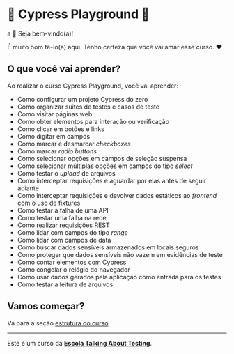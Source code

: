 # 🌲 Cypress Playground 🛝
a
👋 Seja bem-vindo(a)!

É muito bom tê-lo(a) aqui. Tenho certeza que você vai amar esse curso. ❤️

## O que você vai aprender?

Ao realizar o curso Cypress Playground, você vai aprender:

- Como configurar um projeto Cypress do zero
- Como organizar suites de testes e casos de teste
- Como visitar páginas web
- Como obter elementos para interação ou verificação
- Como clicar em botões e links
- Como digitar em campos
- Como marcar e desmarcar _checkboxes_
- Como marcar _radio buttons_
- Como selecionar opções em campos de seleção suspensa
- Como selecionar múltiplas opções em campos do tipo _select_
- Como testar o _upload_ de arquivos
- Como interceptar requisições e aguardar por elas antes de seguir adiante
- Como interceptar requisições e devolver dados estáticos ao _frontend_ com o uso de fixtures
- Como testar a falha de uma API
- Como testar uma falha na rede
- Como realizar requisições REST
- Como lidar com campos do tipo _range_
- Como lidar com campos de data
- Como buscar dados sensíveis armazenados em locais seguros
- Como proteger que dados sensíveis não vazem em evidências de teste
- Como contar elementos com Cypress
- Como congelar o relógio do navegador
- Como usar dados gerados pela aplicação como entrada para os testes
- Como testar a leitura de arquivos

## Vamos começar?

Vá para a seção [estrutura do curso](./lessons/_course-structure_.md).

___

Este é um curso da [**Escola Talking About Testing**](https://hotmart.com/pt-br/club/talking-about-testing).
